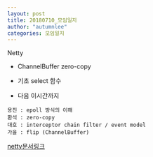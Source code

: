 ```yaml
---
layout: post
title: 20180710_모임일지
author: "autumnlee"
categories: 모임일지
---
```


Netty

- ChannelBuffer
 zero-copy

- 기초
 select 함수 

- 다음 이시간까지
~~~
용진 : epoll 방식의 이해
환석 : zero-copy
대호 : interceptor chain filter / event model
가을 : flip (ChannelBuffer) 
~~~

[netty문서링크](
http://docs.jboss.org/netty/3.2/api/org/jboss/netty/buffer/package-summary.html#package_description)
